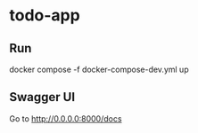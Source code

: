 # todo-app

## Run
docker compose -f docker-compose-dev.yml up

## Swagger UI
Go to http://0.0.0.0:8000/docs
